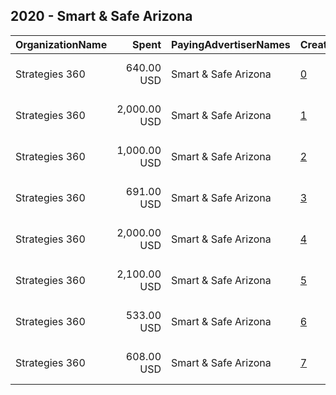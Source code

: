 ## 2020 - Smart & Safe Arizona 
|OrganizationName|Spent|PayingAdvertiserNames|CreativeUrls|Impressions|Genders|AgeBrackets|CountryCodes|BillingAddresses|CandidateBallotInformation|
|:---|---:|:---|:---|---:|:---|:---|:---|:---|:---|
|Strategies 360|640.00 USD|Smart & Safe Arizona|[0](https://www.snap.com/political-ads/asset/5f120c7d9e5522155ed02036712e2c3c13d21e2d8d8c22006e0908a46e27346d?mediaType=mp4)|187,897||18+|united states|"1505 Westlake Ave N Suite 1000,Seattle,98109,US"|Smart and Safe Arizona|
|Strategies 360|2,000.00 USD|Smart & Safe Arizona|[1](https://www.snap.com/political-ads/asset/5f120c7d9e5522155ed02036712e2c3c13d21e2d8d8c22006e0908a46e27346d?mediaType=mp4)|275,536||18+|united states|"1505 Westlake Ave N Suite 1000,Seattle,98109,US"|Smart and Safe Arizona|
|Strategies 360|1,000.00 USD|Smart & Safe Arizona|[2](https://www.snap.com/political-ads/asset/5f120c7d9e5522155ed02036712e2c3c13d21e2d8d8c22006e0908a46e27346d?mediaType=mp4)|249,402||18+|united states|"1505 Westlake Ave N Suite 1000,Seattle,98109,US"|Smart and Safe Arizona|
|Strategies 360|691.00 USD|Smart & Safe Arizona|[3](https://www.snap.com/political-ads/asset/5f120c7d9e5522155ed02036712e2c3c13d21e2d8d8c22006e0908a46e27346d?mediaType=mp4)|177,044||18+|united states|"1505 Westlake Ave N Suite 1000,Seattle,98109,US"|Smart and Safe Arizona|
|Strategies 360|2,000.00 USD|Smart & Safe Arizona|[4](https://www.snap.com/political-ads/asset/5f120c7d9e5522155ed02036712e2c3c13d21e2d8d8c22006e0908a46e27346d?mediaType=mp4)|581,461||18+|united states|"1505 Westlake Ave N Suite 1000,Seattle,98109,US"|Smart and Safe Arizona|
|Strategies 360|2,100.00 USD|Smart & Safe Arizona|[5](https://www.snap.com/political-ads/asset/9bf9bebcf5611c5449fe7457a17f9f3a913033d016d401dfb0d10ac710963803?mediaType=mp4)|912,653||18+|united states|"1505 Westlake Ave N Suite 1000,Seattle,98109,US"|Smart and Safe Arizona|
|Strategies 360|533.00 USD|Smart & Safe Arizona|[6](https://www.snap.com/political-ads/asset/9b969268e9c284be9a1f562b64d6a2406a203a0f93a46389c96121b262c0c7df?mediaType=mp4)|68,887||18+|united states|"1505 Westlake Ave N Suite 1000,Seattle,98109,US"|Smart and Safe Arizona|
|Strategies 360|608.00 USD|Smart & Safe Arizona|[7](https://www.snap.com/political-ads/asset/9b969268e9c284be9a1f562b64d6a2406a203a0f93a46389c96121b262c0c7df?mediaType=mp4)|85,232||18+|united states|"1505 Westlake Ave N Suite 1000,Seattle,98109,US"|Smart and Safe Arizona|
